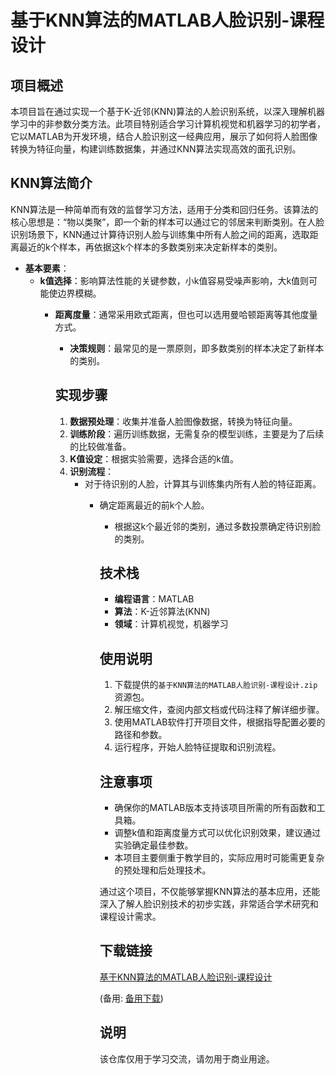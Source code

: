 # 基于KNN算法的MATLAB人脸识别-课程设计

## 项目概述

本项目旨在通过实现一个基于K-近邻(KNN)算法的人脸识别系统，以深入理解机器学习中的非参数分类方法。此项目特别适合学习计算机视觉和机器学习的初学者，它以MATLAB为开发环境，结合人脸识别这一经典应用，展示了如何将人脸图像转换为特征向量，构建训练数据集，并通过KNN算法实现高效的面孔识别。

## KNN算法简介

KNN算法是一种简单而有效的监督学习方法，适用于分类和回归任务。该算法的核心思想是：“物以类聚”，即一个新的样本可以通过它的邻居来判断类别。在人脸识别场景下，KNN通过计算待识别人脸与训练集中所有人脸之间的距离，选取距离最近的k个样本，再依据这k个样本的多数类别来决定新样本的类别。

- **基本要素**：
    - **k值选择**：影响算法性能的关键参数，小k值容易受噪声影响，大k值则可能使边界模糊。
        - **距离度量**：通常采用欧式距离，但也可以选用曼哈顿距离等其他度量方式。
            - **决策规则**：最常见的是一票原则，即多数类别的样本决定了新样本的类别。

            ## 实现步骤

            1. **数据预处理**：收集并准备人脸图像数据，转换为特征向量。
            2. **训练阶段**：遍历训练数据，无需复杂的模型训练，主要是为了后续的比较做准备。
            3. **K值设定**：根据实验需要，选择合适的k值。
            4. **识别流程**：
               - 对于待识别的人脸，计算其与训练集内所有人脸的特征距离。
                  - 确定距离最近的前k个人脸。
                     - 根据这k个最近邻的类别，通过多数投票确定待识别脸的类别。

                     ## 技术栈

                     - **编程语言**：MATLAB
                     - **算法**：K-近邻算法(KNN)
                     - **领域**：计算机视觉，机器学习

                     ## 使用说明

                     1. 下载提供的`基于KNN算法的MATLAB人脸识别-课程设计.zip`资源包。
                     2. 解压缩文件，查阅内部文档或代码注释了解详细步骤。
                     3. 使用MATLAB软件打开项目文件，根据指导配置必要的路径和参数。
                     4. 运行程序，开始人脸特征提取和识别流程。

                     ## 注意事项

                     - 确保你的MATLAB版本支持该项目所需的所有函数和工具箱。
                     - 调整k值和距离度量方式可以优化识别效果，建议通过实验确定最佳参数。
                     - 本项目主要侧重于教学目的，实际应用时可能需更复杂的预处理和后处理技术。

                     通过这个项目，不仅能够掌握KNN算法的基本应用，还能深入了解人脸识别技术的初步实践，非常适合学术研究和课程设计需求。

                     ## 下载链接
                     [基于KNN算法的MATLAB人脸识别-课程设计](https://pan.quark.cn/s/6ebdf27f6403) 

                     (备用: [备用下载](https://pan.baidu.com/s/12NOfwLMG0e_55HdxfymiAA?pwd=1234))

                     ## 说明

                     该仓库仅用于学习交流，请勿用于商业用途。
